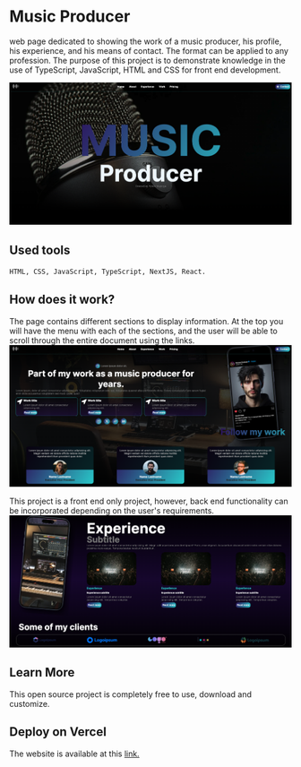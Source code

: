 # Music Producer

web page dedicated to showing the work of a music producer, his profile, his experience, and his means of contact. The format can be applied to any profession. The purpose of this project is to demonstrate knowledge in the use of TypeScript, JavaScript, HTML and CSS for front end development.

![musicproducer](public/assets/Capture1.png)

## Used tools

```bash
HTML, CSS, JavaScript, TypeScript, NextJS, React.
```

## How does it work?

The page contains different sections to display information. At the top you will have the menu with each of the sections, and the user will be able to scroll through the entire document using the links.
![musicproducer](public/assets/Capture2.png)

This project is a front end only project, however, back end functionality can be incorporated depending on the user's requirements.
![musicproducer](public/assets/Capture3.png)

## Learn More

This open source project is completely free to use, download and customize.

## Deploy on Vercel

The website is available at this [link.](https://musicproducer.vercel.app/)
